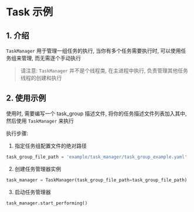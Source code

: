 # Task 示例

## 1. 介绍

`TaskManager` 用于管理一组任务的执行, 当你有多个任务需要执行时, 可以使用任务组来管理, 而无需逐个手动执行

> 请注意: `TaskManager` 并不是个线程类, 在主进程中执行, 负责管理其他任务线程的创建和执行

## 2. 使用示例

使用时, 需要编写一个 task_group 描述文件, 将你的任务描述文件列表加入其中, 然后使用 `TaskManager` 来执行

执行步骤: 

1. 指定任务组配置文件的绝对路径
```python
task_group_file_path = 'example/task_manager/task_group_example.yaml'
```

2. 创建任务管理器实例
```python
task_manager = TaskManager(task_group_file_path=task_group_file_path)
```

3. 启动任务管理器
```python
task_manager.start_performing()
```